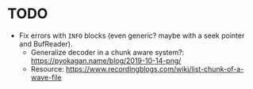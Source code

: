 # TODO

- Fix errors with `INFO` blocks (even generic? maybe with a seek pointer and BufReader).
    - Generalize decoder in a chunk aware system?: https://pyokagan.name/blog/2019-10-14-png/
    - Resource: https://www.recordingblogs.com/wiki/list-chunk-of-a-wave-file
